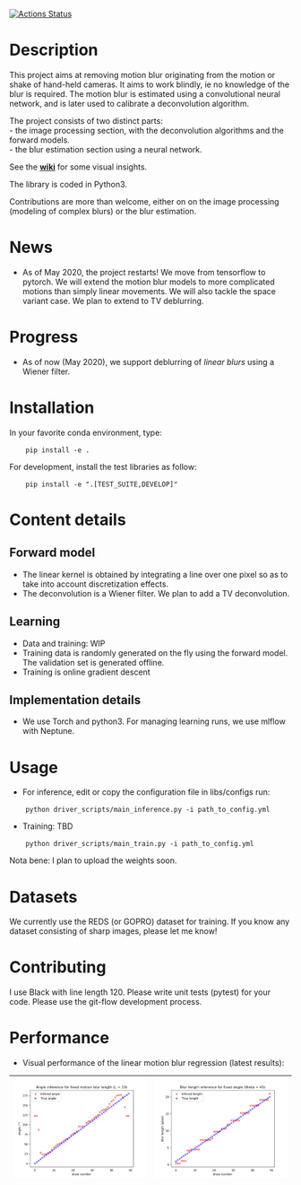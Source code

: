 [![Actions Status](https://github.com/luczeng/MotionBlur/workflows/Python%20package/badge.svg)](https://github.com/luczeng/MotionBlur/actions)

# Description
This project aims at removing motion blur originating from the motion or shake of hand-held cameras. It aims to work blindly, ie no knowledge of the blur is required. The motion blur is estimated using a convolutional neural network, and is later used to calibrate a deconvolution algorithm.  

The project consists of two distinct parts:    
	- the image processing section, with the deconvolution algorithms and the forward models.  
	- the blur estimation section using a neural network.  

See the **[wiki](https://github.com/luczeng/MotionBlur/wiki)** for some visual insights.  

The library is coded in Python3.

Contributions are more than welcome, either on on the image processing (modeling of complex blurs) or the blur estimation.

# News
- As of May 2020, the project restarts! We move from tensorflow to pytorch. We will extend the motion blur models to more complicated motions than simply linear movements. We will also tackle the space variant case. We plan to extend to TV deblurring. 

# Progress
- As of now (May 2020), we support deblurring of *linear blurs* using a Wiener filter.

# Installation
In your favorite conda environment, type:  
  
~~~
    pip install -e .
~~~

For development, install the test libraries as follow:

~~~
    pip install -e ".[TEST_SUITE,DEVELOP]"
~~~

# Content details
## Forward model
- The linear kernel is obtained by integrating a line over one pixel so as to take into account discretization effects.
- The deconvolution is a Wiener filter. We plan to add a TV deconvolution.

## Learning
- Data and training:  WIP
- Training data is randomly generated on the fly using the forward model. The validation set is generated offline.
- Training is online gradient descent

## Implementation details
- We use Torch and python3. For managing learning runs, we use mlflow with Neptune.

# Usage
- For inference, edit or copy the configuration file in libs/configs run:  

 
```
    python driver_scripts/main_inference.py -i path_to_config.yml
```
- Training: TBD
```
    python driver_scripts/main_train.py -i path_to_config.yml
```

Nota bene: I plan to upload the weights soon.

# Datasets

We currently use the REDS (or GOPRO) dataset for training. If you know any dataset consisting of sharp images, please let
me know!

# Contributing
I use Black with line length 120. Please write unit tests (pytest) for your code. Please use the git-flow development
process.

# Performance
- Visual performance of the linear motion blur regression (latest results):

|![alt text](imgs/linear_motion_blur_perfomance_theta.png)             |![alt text](imgs/linear_motion_blur_perfomance_length.png) 
| ------------- |:-------------:|
